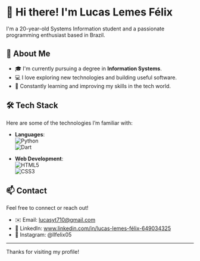 # 👋 Hi there! I'm Lucas Lemes Félix

I'm a 20-year-old Systems Information student and a passionate programming enthusiast based in Brazil.

## 🚀 About Me
- 🎓 I'm currently pursuing a degree in **Information Systems**.
- 💻 I love exploring new technologies and building useful software.
- 🌱 Constantly learning and improving my skills in the tech world.

## 🛠️ Tech Stack
Here are some of the technologies I’m familiar with:

- **Languages**:  
  ![Python](https://img.shields.io/badge/Python-3776AB?style=flat&logo=python&logoColor=white)  
  ![Dart](https://img.shields.io/badge/Dart-0175C2?style=flat&logo=dart&logoColor=white)

- **Web Development**:  
  ![HTML5](https://img.shields.io/badge/HTML5-E34F26?style=flat&logo=html5&logoColor=white)  
  ![CSS3](https://img.shields.io/badge/CSS3-1572B6?style=flat&logo=css3&logoColor=white)

## 📫 Contact
Feel free to connect or reach out!

- ✉️ Email: lucasyt710@gmail.com
- 💼 LinkedIn: www.linkedin.com/in/lucas-lemes-félix-649034325
- 📸 Instagram: @llfelix05

---

Thanks for visiting my profile!
